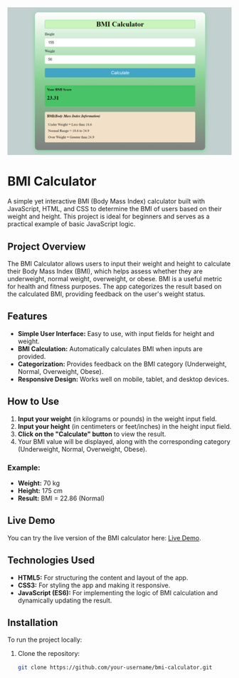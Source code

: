 <img src="bmi.png">

# BMI Calculator

A simple yet interactive BMI (Body Mass Index) calculator built with JavaScript, HTML, and CSS to determine the BMI of users based on their weight and height. This project is ideal for beginners and serves as a practical example of basic JavaScript logic.

## Project Overview
The BMI Calculator allows users to input their weight and height to calculate their Body Mass Index (BMI), which helps assess whether they are underweight, normal weight, overweight, or obese. BMI is a useful metric for health and fitness purposes. The app categorizes the result based on the calculated BMI, providing feedback on the user's weight status.

## Features
- **Simple User Interface:** Easy to use, with input fields for height and weight.
- **BMI Calculation:** Automatically calculates BMI when inputs are provided.
- **Categorization:** Provides feedback on the BMI category (Underweight, Normal, Overweight, Obese).
- **Responsive Design:** Works well on mobile, tablet, and desktop devices.

## How to Use
1. **Input your weight** (in kilograms or pounds) in the weight input field.
2. **Input your height** (in centimeters or feet/inches) in the height input field.
3. **Click on the "Calculate" button** to view the result.
4. Your BMI value will be displayed, along with the corresponding category (Underweight, Normal, Overweight, Obese).

### Example:
- **Weight:** 70 kg
- **Height:** 175 cm
- **Result:** BMI = 22.86 (Normal)

## Live Demo
You can try the live version of the BMI calculator here: [Live Demo](https://github.com/shahriarrahmanshakil/BMI-Calculator).

## Technologies Used
- **HTML5:** For structuring the content and layout of the app.
- **CSS3:** For styling the app and making it responsive.
- **JavaScript (ES6):** For implementing the logic of BMI calculation and dynamically updating the result.

## Installation
To run the project locally:

1. Clone the repository:
   ```bash
   git clone https://github.com/your-username/bmi-calculator.git
